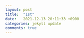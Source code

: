 ```yaml
---
layout: post
title:  "1st"
date:   2021-12-13 20:11:33 +0900
categories: jekyll update
comments: true
---
```




[jekyll-docs]: https://jekyllrb.com/docs/home
[jekyll-gh]:   https://github.com/jekyll/jekyll
[jekyll-talk]: https://talk.jekyllrb.com/
